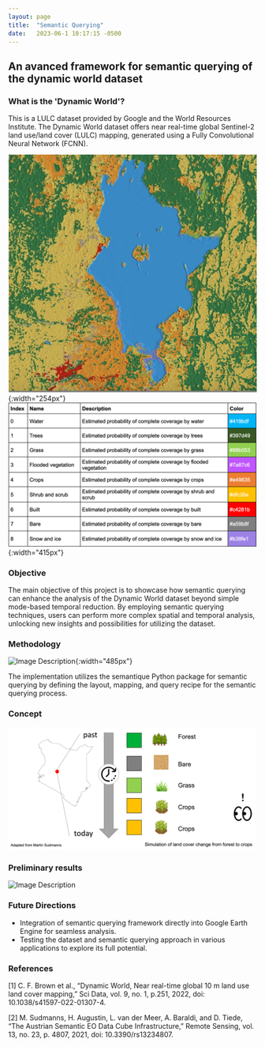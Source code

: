 ```yaml
---
layout: page
title:  "Semantic Querying"
date:   2023-06-1 10:17:15 -0500
---
```


## An avanced framework for semantic querying of the dynamic world dataset

### What is the 'Dynamic World'?
This is a LULC dataset provided by Google and the World Resources Institute. The Dynamic World dataset offers near real-time global Sentinel-2 land use/land cover (LULC) mapping, generated using a Fully Convolutional Neural Network (FCNN).

![Image Description](assets/img/cde_portfolio/dw.png){:width="254px"}
![Image Description](assets/img/cde_portfolio/table.png){:width="415px"}


### Objective
The main objective of this project is to showcase how semantic querying can enhance the analysis of the Dynamic World dataset beyond simple mode-based temporal reduction. By employing semantic querying techniques, users can perform more complex spatial and temporal analysis, unlocking new insights and possibilities for utilizing the dataset.

### Methodology

![Image Description](assets/img/cde_portfolio/methods.png){:width="485px"}

The implementation utilizes the semantique Python package for semantic querying by defining the layout, mapping, and query recipe for the semantic querying process.

### Concept

![Image Description](assets/img/cde_portfolio/tech.png)

### Preliminary results

![Image Description](assets/img/cde_portfolio/results.png)

### Future Directions

- Integration of semantic querying framework directly into Google Earth Engine for seamless analysis.
- Testing the dataset and semantic querying approach in various applications to explore its full potential.

### References
[1] C. F. Brown et al., “Dynamic World, Near real-time global 10 m land use land cover mapping,” Sci Data, vol. 9, no. 1, p.251, 2022, doi: 10.1038/s41597-022-01307-4.

[2] M. Sudmanns, H. Augustin, L. van der Meer, A. Baraldi, and D. Tiede, “The Austrian Semantic EO Data Cube Infrastructure,” Remote Sensing, vol. 13, no. 23, p. 4807, 2021, doi: 10.3390/rs13234807.

